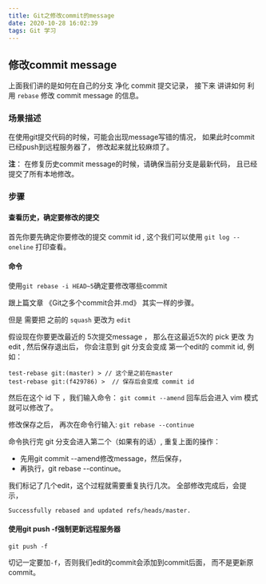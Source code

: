 ```yaml
---
title: Git之修改commit的message
date: 2020-10-28 16:02:39
tags: Git 学习
---
```


## 修改commit message

上面我们讲的是如何在自己的分支 净化 commit 提交记录， 接下来 讲讲如何 利用 `rebase` 修改 commit message 的信息。

### 场景描述

在使用git提交代码的时候，可能会出现message写错的情况，
如果此时commit已经push到远程服务器了，
修改起来就比较麻烦了。

**注**：
在修复历史commit message的时候，请确保当前分支是最新代码，
且已经提交了所有本地修改。

### 步骤

#### 查看历史，确定要修改的提交

首先你要先确定你要修改的提交 commit id , 这个我们可以使用 `git log --oneline` 打印查看。

#### 命令

使用`git rebase -i HEAD~5`确定要修改哪些commit

跟上篇文章 《Git之多个commit合并.md》 其实一样的步骤。

但是 需要把 之前的 `squash` 更改为 `edit`

假设现在你要更改最近的 5次提交message ， 那么在这最近5次的 pick 更改 为 edit , 然后保存退出后， 你会注意到 git 分支会变成 第一个edit的 commit id, 例如：

    test-rebase git:(master) > // 这个是之前在master
    test-rebase git:(f429786) >  // 保存后会变成 commit id

然后在这个 id 下 ，我们输入命令： `git commit --amend`
回车后会进入 vim 模式就可以修改了。

修改保存之后， 再次在命令行输入: `git rebase --continue`

命令执行完 git 分支会进入第二个（如果有的话）, 重复上面的操作：

- 先用git commit --amend修改message，然后保存，
- 再执行，git rebase --continue。

我们标记了几个edit，这个过程就需要重复执行几次。
全部修改完成后，会提示，

    Successfully rebased and updated refs/heads/master.

#### 使用git push -f强制更新远程服务器

    git push -f

切记一定要加`-f`，否则我们edit的commit会添加到commit后面，
而不是更新原commit。
